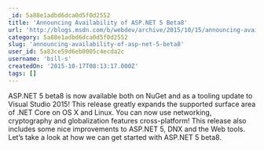 ```yaml
---
_id: 5a88e1adbd6dca0d5f0d2552
title: 'Announcing Availability of ASP.NET 5 Beta8'
url: 'http://blogs.msdn.com/b/webdev/archive/2015/10/15/announcing-availability-of-asp-net-5-beta8.aspx'
category: 5a88e1adbd6dca0d5f0d2552
slug: 'announcing-availability-of-asp-net-5-beta8'
user_id: 5a83ce59d6eb0005c4ecda2c
username: 'bill-s'
createdOn: '2015-10-17T08:13:17.000Z'
tags: []
---
```


ASP.NET 5 beta8 is now available both on NuGet and as a tooling update to Visual Studio 2015! This release greatly expands the supported surface area of .NET Core on OS X and Linux. You can now use networking, cryptography and globalization features cross-platform! This release also includes some nice improvements to ASP.NET 5, DNX and the Web tools. Let’s take a look at how we can get started with ASP.NET 5 beta8.

